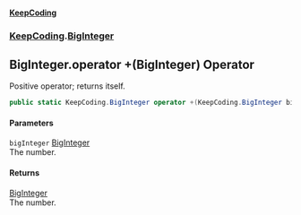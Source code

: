 #### [KeepCoding](index.md 'index')
### [KeepCoding](KeepCoding.md 'KeepCoding').[BigInteger](BigInteger.md 'KeepCoding.BigInteger')
## BigInteger.operator +(BigInteger) Operator
Positive operator; returns itself.  
```csharp
public static KeepCoding.BigInteger operator +(KeepCoding.BigInteger bigInteger);
```
#### Parameters
<a name='KeepCoding.BigInteger.op_UnaryPlus(KeepCoding.BigInteger).bigInteger'></a>
`bigInteger` [BigInteger](BigInteger.md 'KeepCoding.BigInteger')  
The number.
  
#### Returns
[BigInteger](BigInteger.md 'KeepCoding.BigInteger')  
The number.
